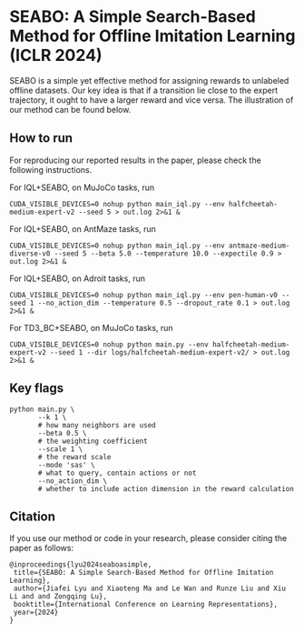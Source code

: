 # SEABO: A Simple Search-Based Method for Offline Imitation Learning (ICLR 2024)

SEABO is a simple yet effective method for assigning rewards to unlabeled offline datasets. Our key idea is that if a transition lie close to the expert trajectory, it ought to have a larger reward and vice versa. The illustration of our method can be found below.

## How to run

For reproducing our reported results in the paper, please check the following instructions.

For IQL+SEABO, on MuJoCo tasks, run
```
CUDA_VISIBLE_DEVICES=0 nohup python main_iql.py --env halfcheetah-medium-expert-v2 --seed 5 > out.log 2>&1 &
```

For IQL+SEABO, on AntMaze tasks, run
```
CUDA_VISIBLE_DEVICES=0 nohup python main_iql.py --env antmaze-medium-diverse-v0 --seed 5 --beta 5.0 --temperature 10.0 --expectile 0.9 > out.log 2>&1 &
```

For IQL+SEABO, on Adroit tasks, run
```
CUDA_VISIBLE_DEVICES=0 nohup python main_iql.py --env pen-human-v0 --seed 1 --no_action_dim --temperature 0.5 --dropout_rate 0.1 > out.log 2>&1 &
```

For TD3_BC+SEABO, on MuJoCo tasks, run
```
CUDA_VISIBLE_DEVICES=0 nohup python main.py --env halfcheetah-medium-expert-v2 --seed 1 --dir logs/halfcheetah-medium-expert-v2/ > out.log 2>&1 &
```

## Key flags

```
python main.py \
       --k 1 \
       # how many neighbors are used
       --beta 0.5 \
       # the weighting coefficient
       --scale 1 \
       # the reward scale
       --mode 'sas' \
       # what to query, contain actions or not
       --no_action_dim \
       # whether to include action dimension in the reward calculation
```

## Citation

If you use our method or code in your research, please consider citing the paper as follows:
```
@inproceedings{lyu2024seaboasimple,
 title={SEABO: A Simple Search-Based Method for Offline Imitation Learning},
 author={Jiafei Lyu and Xiaoteng Ma and Le Wan and Runze Liu and Xiu Li and and Zongqing Lu},
 booktitle={International Conference on Learning Representations},
 year={2024}
}
```
